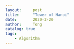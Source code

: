 ```yaml
---
layout:     post
title:      "Tower of Hanoi"
date:       2020-3-20
author:     Tong
catalog: true
tags:
    - Algorithm
---
```

